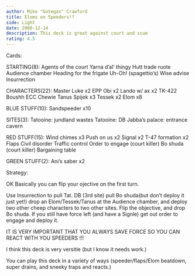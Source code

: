 ```yaml
---
author: Mike "Gotegas" Crawford
title: Eloms on Speeders!?
side: Light
date: 2000-12-14
description: This deck is great against court and scum
rating: 4.5
---
```

Cards: 

STARTING(8):
Agents of the court
Yarna d’al’ thingy
Hutt trade ruote
Audience chamber
Heading for the frigate
Uh-Oh! (spagettio’s)
Wise advise
Insurrection

CHARACTERS(22):
Master Luke x2
EPP Obi x2
Lando w/ ax x2
TK-422
Boushh
ECC Chewie
Tanus Spijek x3
Tessek x2
Elom x8

BLUE STUFF(10):
Sandspeeder x10

SITES(3):
Tatooine: jundland wastes
Tatooine: DB
Jabba’s palace: entrance cavern

RED STUFF(15):
Wind chimes x3
Push on us x2
Signal x2
T-47 formation x2
Flaps
Civil disorder
Traffic control
Order to engage (court killer)
Bo shuda (court killer)
Bargaining table

GREEN STUFF(2):
Ani’s saber x2





Strategy: 

OK Basically you can flip your ojective on the first turn.

Use Insurrection to pull Tat. DB (3rd site) pull Bo shuda(but don’t deploy it just yet!) drop an Elom/Tessek/Tanus at the Audience chamber, and deploy two other cheep characters to two other sites. Flip the objective, and drop Bo shuda. If you still have force left (and have a Signle) get out order to engage and deploy it.

IT IS VERY IMPORTANT THAT YOU ALWAYS SAVE FORCE SO YOU CAN REACT WITH YOU SPEEDERS !!!

I think this deck is very versitle (but I know it needs work.)

You can play this deck in a variety of ways (speeder/flaps/Elom beatdown, super drains, and sneeky traps and reacts.)

